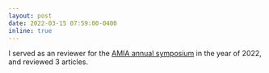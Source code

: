 ```yaml
---
layout: post
date: 2022-03-15 07:59:00-0400
inline: true
---
```


I served as an reviewer for the [AMIA annual symposium](https://amia.org/education-events/annual-symposium) in the year of 2022, and reviewed 3 articles.